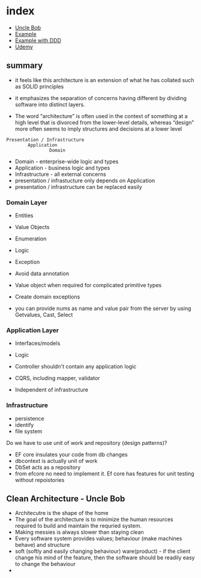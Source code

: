 # index

- [Uncle Bob](https://blog.cleancoder.com/uncle-bob/2012/08/13/the-clean-architecture.html)
- [Example](https://github.dev/jasontaylordev/CleanArchitecture)
- [Example with DDD](https://www.youtube.com/watch?v=5_un3PUER8U&ab_channel=AmichaiMantinband)
- [Udemy](https://github.com/trevoirwilliams/HR.LeaveManagement.CleanArchitecture-dotnet5)

## summary

- it feels like this architecture is an extension of what he has collated such as SOLID principles
- it emphasizes the separation of concerns having different by dividing software into distinct layers.

- The word “architecture” is often used in the context of something at a high level that is divorced from the lower-level details, whereas “design” more often seems to imply structures and decisions at a lower level

```
Presentation / Infrastructure
		Application
  		     	Domain
```

- Domain - enterprise-wide logic and types
- Application - business logic and types
- Infrastructure - all external concerns
- presentation / infrastucture only depends on Application
- presentation / infrastructure can be replaced easily

### Domain Layer

- Entities
- Value Objects
- Enumeration
- Logic
- Exception

- Avoid data annotation
- Value object when required for complicated primitive types
- Create domain exceptions
- you can provide nums as name and value pair from the server by using Getvalues, Cast, Select

### Application Layer

- Interfaces/models
- Logic

- Controller shouldn't contain any application logic
- CQRS, including mapper, validator
- Independent of infrastructure

### Infrastructure

- persistence
- identify
- file system

Do we have to use unit of work and repository (design patterns)?

- EF core insulates your code from db changes
- dbcontext is actually unit of work
- DbSet acts as a repository
- from efcore no need to implement it. Ef core has features for unit testing without repoistories

## Clean Architecture - Uncle Bob

- Architecutre is the shape of the home
- The goal of the architecture is to minimize the human resources required to build and maintain the requried system.
- Making messies is always slower than staying clean
- Every software system provides values; behaviour (make machines behave) and structure
- soft (softly and easily changing behaviour) ware(product) - if the client change his mind of the feature, then the software should be readily easy to change the behaviour
-
